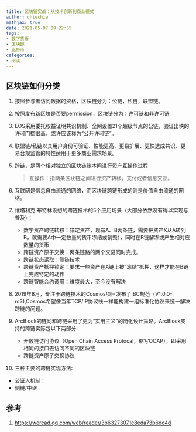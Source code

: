 ```yaml
---
title: 区块链实战：从技术创新到商业模式
author: chiechie
mathjax: true
date: 2021-05-07 09:22:55
tags: 
- 数字货币
- 区块链
- 比特币
categories: 
- 阅读
---
```


## 区块链如何分类

1. 按照参与者访问数据的资格，区块链分为：公链，私链，联盟链。
2. 按照发布新区块是否要permission，区块链分为：许可链和非许可链
3. EOS采用委托权益证明共识机制、全网设置21个超级节点的公链，验证出块的许可门槛很高，或许应该称为“公开许可链”。
4. 联盟链/私链以其用户身份可验证、性能更高、更易扩展、更快达成共识、更易合规监管的特性适用于更多商业需求场景。
5. 跨链，是两个相对独立的区块链账本间进行资产互操作过程

    > 互操作：指两条区块链之间进行资产转移，支付或者信息交互。
6. 互联网是信息自由流通的网络，而区块链跨链形成的则是价值自由流通的网络。
7. 维塔利克·布特林设想的跨链技术的5个应用场景（大部分依然没有得以实现与普及）：
    - 数字资产跨链转移：锚定资产，现有A、B两条链，需要把资产X从A转到B，就需要A中一定数量的货币冻结或销毁），同时在B链解冻或产生相对应数量的货币
    - 跨链资产原子交换：两条链路的两个交易同时完成。
    - 跨链状态读取：侧链技术
    - 跨链资产抵押锁定：要求一些资产在A链上被“冻结”抵押，这样才能在B链上完成特定的动作
    - 跨链智能合约调用：难度最大，至今没有解决
8. 2019年8月，专注于跨链技术的Cosmos项目发布了IBC规范（V1.0.0-rc3),Cosmos希望像当年TCP/IP协议栈一样能构建一组标准化协议来统一解决跨链的问题。
9. ArcBlock的链网和跨链采用了更为“实用主义”的简化设计策略。ArcBlock支持的跨链实际包以下两部分:
   - 开放链访问协议（Open Chain Access Protocal，缩写OCAP），即采用相同的接口去访问不同的区块链
   - 跨链资产原子交换协议
10. 三种主要的跨链实现方法:
   - 公证人机制：
   - 侧链/中继




## 参考
1. https://weread.qq.com/web/reader/3b63273071e8eda73b6dc4d